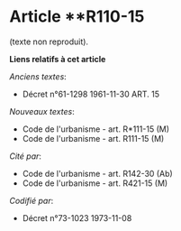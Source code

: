 # Article **R110-15

(texte non reproduit).

**Liens relatifs à cet article**

_Anciens textes_:

  - Décret n°61-1298 1961-11-30 ART. 15

_Nouveaux textes_:

  - Code de l'urbanisme - art. R*111-15 (M)
  - Code de l'urbanisme - art. R111-15 (M)

_Cité par_:

  - Code de l'urbanisme - art. R142-30 (Ab)
  - Code de l'urbanisme - art. R421-15 (M)

_Codifié par_:

  - Décret n°73-1023 1973-11-08
